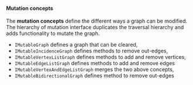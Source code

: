 #### Mutation concepts

The **mutation concepts** define the different ways a graph can be modified. The hierarchy of mutation interface duplicates the traversal hierarchy and adds functionality to mutate the graph.

* `IMutableGraph` defines a graph that can be cleared,
* `IMutableIncidenceGraph` defines methods to remove out-edges,
* `IMutableVertexListGraph` defines methods to add and remove vertices,
* `IMutableEdgeListGraph` defines methods to add and remove edges
* `IMutableVertexAndEdgeListGraph` merges the two above concepts,
* `IMutableBidirectionalGraph` defines method to remove out-edges
